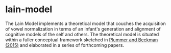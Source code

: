 # lain-model

The Lain Model implements a theoretical model that couches the acquisition of vowel normalization in terms of an infant's generation and alignment of cognitive models of the self and others.  The theoretical model is situated
within a fuller conceptual framework sketched in <a href="http://learningtotalk.org/sites/learningtotalk.org/files/publications/PlummerBeckman2015acceptedJPhon.pdf"
title="Socio-indexical Basis">Plummer and Beckman (2015)</a> and elaborated in a series of forthcoming papers.
